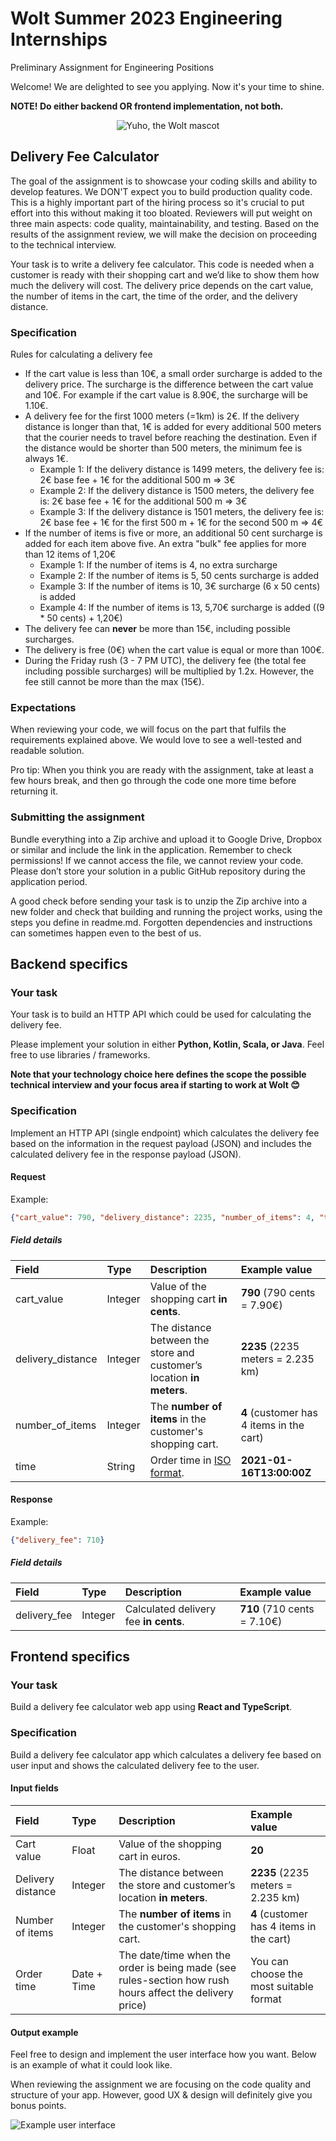 # Wolt Summer 2023 Engineering Internships

Preliminary Assignment for Engineering Positions

Welcome! We are delighted to see you applying. Now it's your time to shine.

**NOTE! Do either backend OR frontend implementation, not both.**

<p align="center" border="none">
  <img alt="Yuho, the Wolt mascot" src="./yuhos.png" align="center">
</p>

## Delivery Fee Calculator

The goal of the assignment is to showcase your coding skills and ability to develop features. We DON'T expect you to build production quality code. This is a highly important part of the hiring process so it's crucial to put effort into this without making it too bloated. Reviewers will put weight on three main aspects: code quality, maintainability, and testing. Based on the results of the assignment review, we will make the decision on proceeding to the technical interview.

Your task is to write a delivery fee calculator. This code is needed when a customer is ready with their shopping cart and we’d like to show them how much the delivery will cost. The delivery price depends on the cart value, the number of items in the cart, the time of the order, and the delivery distance.

### Specification
Rules for calculating a delivery fee
* If the cart value is less than 10€, a small order surcharge is added to the delivery price. The surcharge is the difference between the cart value and 10€. For example if the cart value is 8.90€, the surcharge will be 1.10€.
* A delivery fee for the first 1000 meters (=1km) is 2€. If the delivery distance is longer than that, 1€ is added for every additional 500 meters that the courier needs to travel before reaching the destination. Even if the distance would be shorter than 500 meters, the minimum fee is always 1€.
  * Example 1: If the delivery distance is 1499 meters, the delivery fee is: 2€ base fee + 1€ for the additional 500 m => 3€
  * Example 2: If the delivery distance is 1500 meters, the delivery fee is: 2€ base fee + 1€ for the additional 500 m => 3€
  * Example 3: If the delivery distance is 1501 meters, the delivery fee is: 2€ base fee + 1€ for the first 500 m + 1€ for the second 500 m => 4€
* If the number of items is five or more, an additional 50 cent surcharge is added for each item above five. An extra "bulk" fee applies for more than 12 items of 1,20€
  * Example 1: If the number of items is 4, no extra surcharge
  * Example 2: If the number of items is 5, 50 cents surcharge is added
  * Example 3: If the number of items is 10, 3€ surcharge (6 x 50 cents) is added
  * Example 4: If the number of items is 13, 5,70€ surcharge is added ((9 * 50 cents) + 1,20€)
* The delivery fee can __never__ be more than 15€, including possible surcharges.
* The delivery is free (0€) when the cart value is equal or more than 100€. 
* During the Friday rush (3 - 7 PM UTC), the delivery fee (the total fee including possible surcharges) will be multiplied by 1.2x. However, the fee still cannot be more than the max (15€).

### Expectations
When reviewing your code, we will focus on the part that fulfils the requirements explained above. We would love to see a well-tested and readable solution.

Pro tip: When you think you are ready with the assignment, take at least a few hours break, and then go through the code one more time before returning it.

### Submitting the assignment
Bundle everything into a Zip archive and upload it to Google Drive, Dropbox or similar and include the link in the application. Remember to check permissions! If we cannot access the file, we cannot review your code. Please don’t store your solution in a public GitHub repository during the application period.

A good check before sending your task is to unzip the Zip archive into a new folder and check that building and running the project works, using the steps you define in readme.md. Forgotten dependencies and instructions can sometimes happen even to the best of us.

## Backend specifics

### Your task
Your task is to build an HTTP API which could be used for calculating the delivery fee.

Please implement your solution in either **Python, Kotlin, Scala, or Java**. Feel free to use libraries / frameworks.

**Note that your technology choice here defines the scope the possible technical interview and your focus area if starting to work at Wolt 😊**


### Specification
Implement an HTTP API (single endpoint) which calculates the delivery fee based on the information in the request payload (JSON) and includes the calculated delivery fee in the response payload (JSON).

#### Request
Example: 
```json
{"cart_value": 790, "delivery_distance": 2235, "number_of_items": 4, "time": "2021-10-12T13:00:00Z"}
```

##### Field details

| Field             | Type  | Description                                                           | Example value                             |
|:---               |:---   |:---                                                                   |:---                                       |
|cart_value         |Integer|Value of the shopping cart __in cents__.                               |__790__ (790 cents = 7.90€)                |
|delivery_distance  |Integer|The distance between the store and customer’s location __in meters__.  |__2235__ (2235 meters = 2.235 km)          |
|number_of_items    |Integer|The __number of items__ in the customer's shopping cart.               |__4__ (customer has 4 items in the cart)   |
|time               |String |Order time in [ISO format](https://en.wikipedia.org/wiki/ISO_8601).    |__2021-01-16T13:00:00Z__                   |

#### Response
Example:
```json
{"delivery_fee": 710}
```

##### Field details

| Field         | Type  | Description                           | Example value             |
|:---           |:---   |:---                                   |:---                       |
|delivery_fee   |Integer|Calculated delivery fee __in cents__.  |__710__ (710 cents = 7.10€)|

## Frontend specifics

### Your task

Build a delivery fee calculator web app using **React and TypeScript**.

### Specification

Build a delivery fee calculator app which calculates a delivery fee based on user input and shows the calculated delivery fee to the user.

#### Input fields

| Field             | Type      | Description                                                                                             | Example value                             |
|:---               |:---       |:---                                                                                                     |:---                                       |
|Cart value         |Float      |Value of the shopping cart in euros.                                                                     |__20__                                     |
|Delivery distance  |Integer    |The distance between the store and customer’s location __in meters__.                                    |__2235__ (2235 meters = 2.235 km)          |
|Number of items    |Integer    |The __number of items__ in the customer's shopping cart.                                                 |__4__ (customer has 4 items in the cart)   |
|Order time         |Date + Time|The date/time when the order is being made (see rules-section how rush hours affect the delivery price)  |You can choose the most suitable format    |


#### Output example

Feel free to design and implement the user interface how you want. Below is an example of what it could look like.

When reviewing the assignment we are focusing on the code quality and structure of your app. However, good UX & design will definitely give you bonus points.

![Example user interface](./example-ui.png)
